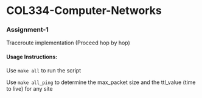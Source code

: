 # COL334-Computer-Networks

### Assignment-1

Traceroute implementation (Proceed hop by hop)

#### Usage Instructions:
Use `make all` to run the script

Use `make all_ping` to determine the max_packet size and the ttl_value (time to live) for any site